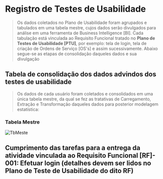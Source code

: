 # Registro de Testes de Usabilidade

> Os dados coletados no Plano de Usabilidade foram agrupados e tabulados em uma tabela mestre, cujos dados serão divulgados para análise em uma ferramenta de Business Intelligence [BI]. Cada tabulação está vinculada ao Requisito Funcional tratado no **Plano de Testes de Usabilidade [PTU]**, por exemplo: tela de login, tela de criação de Ordens de Serviço [OS's] e assim sucessivamente. Abaixo segue-se as etapas de consolidação daqueles dados e sua divulgação


## Tabela de consolidação dos dados advindos dos testes de usabilidade
> Os dados de cada usuário foram coletados e consolidados em uma única tabela mestre, da qual se fez as tratativas de Carregamento, Extração e Transformação daqueles dados para posterior modelagem estatística:
### Tabela Mestre
![TbMeste](https://user-images.githubusercontent.com/36858665/198893402-17c217b4-b7db-4752-a1e3-52c0c88027b2.PNG)
## Cumprimento das tarefas para a entrega da atividade vinculada ao Requisito Funcional [RF]- 001: Efetuar login (detalhes devem ser lidos no Plano de Teste de Usabilidade do dito RF)
                              


